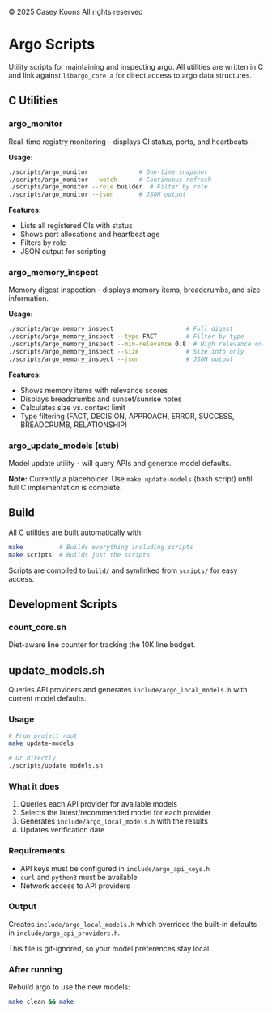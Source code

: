 © 2025 Casey Koons All rights reserved

# Argo Scripts

Utility scripts for maintaining and inspecting argo. All utilities are written in C and link against `libargo_core.a` for direct access to argo data structures.

## C Utilities

### argo_monitor

Real-time registry monitoring - displays CI status, ports, and heartbeats.

**Usage:**
```bash
./scripts/argo_monitor              # One-time snapshot
./scripts/argo_monitor --watch      # Continuous refresh
./scripts/argo_monitor --role builder  # Filter by role
./scripts/argo_monitor --json       # JSON output
```

**Features:**
- Lists all registered CIs with status
- Shows port allocations and heartbeat age
- Filters by role
- JSON output for scripting

### argo_memory_inspect

Memory digest inspection - displays memory items, breadcrumbs, and size information.

**Usage:**
```bash
./scripts/argo_memory_inspect                    # Full digest
./scripts/argo_memory_inspect --type FACT        # Filter by type
./scripts/argo_memory_inspect --min-relevance 0.8  # High relevance only
./scripts/argo_memory_inspect --size             # Size info only
./scripts/argo_memory_inspect --json             # JSON output
```

**Features:**
- Shows memory items with relevance scores
- Displays breadcrumbs and sunset/sunrise notes
- Calculates size vs. context limit
- Type filtering (FACT, DECISION, APPROACH, ERROR, SUCCESS, BREADCRUMB, RELATIONSHIP)

### argo_update_models (stub)

Model update utility - will query APIs and generate model defaults.

**Note:** Currently a placeholder. Use `make update-models` (bash script) until full C implementation is complete.

## Build

All C utilities are built automatically with:
```bash
make          # Builds everything including scripts
make scripts  # Builds just the scripts
```

Scripts are compiled to `build/` and symlinked from `scripts/` for easy access.

## Development Scripts

### count_core.sh

Diet-aware line counter for tracking the 10K line budget.

## update_models.sh

Queries API providers and generates `include/argo_local_models.h` with current model defaults.

### Usage

```bash
# From project root
make update-models

# Or directly
./scripts/update_models.sh
```

### What it does

1. Queries each API provider for available models
2. Selects the latest/recommended model for each provider
3. Generates `include/argo_local_models.h` with the results
4. Updates verification date

### Requirements

- API keys must be configured in `include/argo_api_keys.h`
- `curl` and `python3` must be available
- Network access to API providers

### Output

Creates `include/argo_local_models.h` which overrides the built-in defaults in `include/argo_api_providers.h`.

This file is git-ignored, so your model preferences stay local.

### After running

Rebuild argo to use the new models:
```bash
make clean && make
```